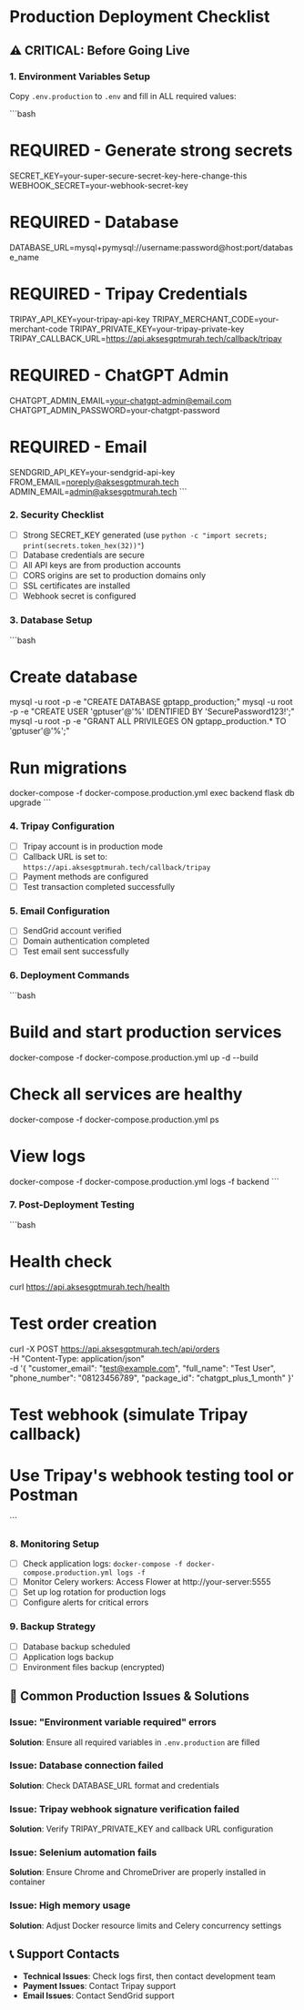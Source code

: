# Production Deployment Checklist

## ⚠️ CRITICAL: Before Going Live

### 1. Environment Variables Setup
Copy `.env.production` to `.env` and fill in ALL required values:

\`\`\`bash
# REQUIRED - Generate strong secrets
SECRET_KEY=your-super-secure-secret-key-here-change-this
WEBHOOK_SECRET=your-webhook-secret-key

# REQUIRED - Database
DATABASE_URL=mysql+pymysql://username:password@host:port/database_name

# REQUIRED - Tripay Credentials
TRIPAY_API_KEY=your-tripay-api-key
TRIPAY_MERCHANT_CODE=your-merchant-code
TRIPAY_PRIVATE_KEY=your-tripay-private-key
TRIPAY_CALLBACK_URL=https://api.aksesgptmurah.tech/callback/tripay

# REQUIRED - ChatGPT Admin
CHATGPT_ADMIN_EMAIL=your-chatgpt-admin@email.com
CHATGPT_ADMIN_PASSWORD=your-chatgpt-password

# REQUIRED - Email
SENDGRID_API_KEY=your-sendgrid-api-key
FROM_EMAIL=noreply@aksesgptmurah.tech
ADMIN_EMAIL=admin@aksesgptmurah.tech
\`\`\`

### 2. Security Checklist
- [ ] Strong SECRET_KEY generated (use `python -c "import secrets; print(secrets.token_hex(32))"`)
- [ ] Database credentials are secure
- [ ] All API keys are from production accounts
- [ ] CORS origins are set to production domains only
- [ ] SSL certificates are installed
- [ ] Webhook secret is configured

### 3. Database Setup
\`\`\`bash
# Create database
mysql -u root -p -e "CREATE DATABASE gptapp_production;"
mysql -u root -p -e "CREATE USER 'gptuser'@'%' IDENTIFIED BY 'SecurePassword123!';"
mysql -u root -p -e "GRANT ALL PRIVILEGES ON gptapp_production.* TO 'gptuser'@'%';"

# Run migrations
docker-compose -f docker-compose.production.yml exec backend flask db upgrade
\`\`\`

### 4. Tripay Configuration
- [ ] Tripay account is in production mode
- [ ] Callback URL is set to: `https://api.aksesgptmurah.tech/callback/tripay`
- [ ] Payment methods are configured
- [ ] Test transaction completed successfully

### 5. Email Configuration
- [ ] SendGrid account verified
- [ ] Domain authentication completed
- [ ] Test email sent successfully

### 6. Deployment Commands
\`\`\`bash
# Build and start production services
docker-compose -f docker-compose.production.yml up -d --build

# Check all services are healthy
docker-compose -f docker-compose.production.yml ps

# View logs
docker-compose -f docker-compose.production.yml logs -f backend
\`\`\`

### 7. Post-Deployment Testing
\`\`\`bash
# Health check
curl https://api.aksesgptmurah.tech/health

# Test order creation
curl -X POST https://api.aksesgptmurah.tech/api/orders \
  -H "Content-Type: application/json" \
  -d '{
    "customer_email": "test@example.com",
    "full_name": "Test User",
    "phone_number": "08123456789",
    "package_id": "chatgpt_plus_1_month"
  }'

# Test webhook (simulate Tripay callback)
# Use Tripay's webhook testing tool or Postman
\`\`\`

### 8. Monitoring Setup
- [ ] Check application logs: `docker-compose -f docker-compose.production.yml logs -f`
- [ ] Monitor Celery workers: Access Flower at http://your-server:5555
- [ ] Set up log rotation for production logs
- [ ] Configure alerts for critical errors

### 9. Backup Strategy
- [ ] Database backup scheduled
- [ ] Application logs backup
- [ ] Environment files backup (encrypted)

## 🚨 Common Production Issues & Solutions

### Issue: "Environment variable required" errors
**Solution**: Ensure all required variables in `.env.production` are filled

### Issue: Database connection failed
**Solution**: Check DATABASE_URL format and credentials

### Issue: Tripay webhook signature verification failed
**Solution**: Verify TRIPAY_PRIVATE_KEY and callback URL configuration

### Issue: Selenium automation fails
**Solution**: Ensure Chrome and ChromeDriver are properly installed in container

### Issue: High memory usage
**Solution**: Adjust Docker resource limits and Celery concurrency settings

## 📞 Support Contacts
- **Technical Issues**: Check logs first, then contact development team
- **Payment Issues**: Contact Tripay support
- **Email Issues**: Contact SendGrid support
